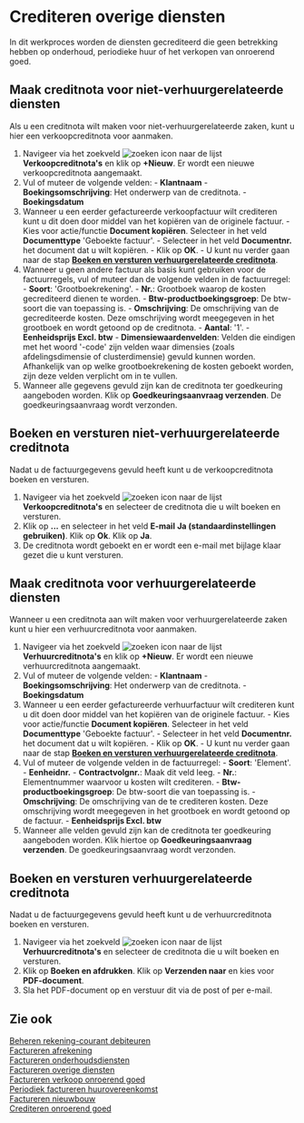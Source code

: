 # Crediteren overige diensten

In dit werkproces worden de diensten gecrediteerd die geen betrekking hebben op onderhoud, periodieke huur of het verkopen van onroerend goed.

## Maak creditnota voor niet-verhuurgerelateerde diensten

Als u een creditnota wilt maken voor niet-verhuurgerelateerde zaken, kunt u hier een verkoopcreditnota voor aanmaken. 

1. Navigeer via het zoekveld ![zoeken icon](/assets/images/zoeken.png "zoeken icon") naar de lijst **Verkoopcreditnota's** en klik op **+Nieuw**. Er wordt een nieuwe verkoopcreditnota aangemaakt. 
2. Vul of muteer de volgende velden:
               - **Klantnaam**
               - **Boekingsomschrijving**: Het onderwerp van de creditnota.
               - **Boekingsdatum**
3. Wanneer u een eerder gefactureerde verkoopfactuur wilt crediteren kunt u dit doen door middel van het kopiëren van de originele factuur. 
               - Kies voor actie/functie **Document kopiëren**. Selecteer in het veld **Documenttype** 'Geboekte factuur'. 
               - Selecteer in het veld **Documentnr.** het document dat u wilt kopiëren. 
               - Klik op **OK**. 
               - U kunt nu verder gaan naar de stap **[Boeken en versturen verhuurgerelateerde creditnota](#Boeken-en-versturen-verhuurgerelateerde-creditnota)**.
4. Wanneer u geen andere factuur als basis kunt gebruiken voor de factuurregels, vul of muteer dan de volgende velden in de factuurregel:
               - **Soort**: 'Grootboekrekening'.
               - **Nr.**: Grootboek waarop de kosten gecrediteerd dienen te worden. 
               - **Btw-productboekingsgroep**: De btw-soort die van toepassing is.
               - **Omschrijving**: De omschrijving van de gecrediteerde kosten. Deze omschrijving wordt meegegeven in het grootboek en wordt getoond op de creditnota. 
               - **Aantal**: '1'.
               - **Eenheidsprijs Excl. btw**
               - **Dimensiewaardenvelden**: Velden die eindigen met het woord '-code' zijn velden waar dimensies (zoals afdelingsdimensie of clusterdimensie) gevuld kunnen worden. Afhankelijk van op welke grootboekrekening de kosten geboekt worden, zijn deze velden verplicht om in te vullen.
5. Wanneer alle gegevens gevuld zijn kan de creditnota ter goedkeuring aangeboden worden. Klik op **Goedkeuringsaanvraag verzenden**. De goedkeuringsaanvraag wordt verzonden.
               
## Boeken en versturen niet-verhuurgerelateerde creditnota

Nadat u de factuurgegevens gevuld heeft kunt u de verkoopcreditnota boeken en versturen. 

1. Navigeer via het zoekveld ![zoeken icon](/assets/images/zoeken.png "zoeken icon") naar de lijst **Verkoopcreditnota's** en selecteer de creditnota die u wilt boeken en versturen.  
2. Klik op **...** en selecteer in het veld **E-mail** **Ja (standaardinstellingen gebruiken)**. Klik op **Ok**. Klik op **Ja**. 
3. De creditnota wordt geboekt en er wordt een e-mail met bijlage klaar gezet die u kunt versturen. 

## Maak creditnota voor verhuurgerelateerde diensten

Wanneer u een creditnota aan wilt maken voor verhuurgerelateerde zaken kunt u hier een verhuurcreditnota voor aanmaken. 

1. Navigeer via het zoekveld ![zoeken icon](/assets/images/zoeken.png "zoeken icon") naar de lijst **Verhuurcreditnota's** en klik op **+Nieuw**. Er wordt een nieuwe verhuurcreditnota aangemaakt. 
2. Vul of muteer de volgende velden:
               - **Klantnaam**
               - **Boekingsomschrijving**: Het onderwerp van de creditnota.
               - **Boekingsdatum**
3. Wanneer u een eerder gefactureerde verhuurfactuur wilt crediteren kunt u dit doen door middel van het kopiëren van de originele factuur. 
               - Kies voor actie/functie **Document kopiëren**. Selecteer in het veld **Documenttype** 'Geboekte factuur'. 
               - Selecteer in het veld **Documentnr.** het document dat u wilt kopiëren. 
               - Klik op **OK**. 
               - U kunt nu verder gaan naar de stap **[Boeken en versturen verhuurgerelateerde creditnota](#Boeken-en-versturen-verhuurgerelateerde-creditnota)**.
4. Vul of muteer de volgende velden in de factuurregel:
               - **Soort**: 'Element'.
               - **Eenheidnr.**
               - **Contractvolgnr.**: Maak dit veld leeg.
               - **Nr.**: Elementnummer waarvoor u kosten wilt crediteren.
               - **Btw- productboekingsgroep**: De btw-soort die van toepassing is.
               - **Omschrijving**: De omschrijving van de te crediteren kosten. Deze omschrijving wordt meegegeven in het grootboek en wordt getoond op de factuur. 
               - **Eenheidsprijs Excl. btw**
5. Wanneer alle velden gevuld zijn kan de creditnota ter goedkeuring aangeboden worden. Klik hiertoe op **Goedkeuringsaanvraag verzenden**. De goedkeuringsaanvraag wordt verzonden.

## Boeken en versturen verhuurgerelateerde creditnota

Nadat u de factuurgegevens gevuld heeft kunt u de verhuurcreditnota boeken en versturen. 

1. Navigeer via het zoekveld ![zoeken icon](/assets/images/zoeken.png "zoeken icon") naar de lijst **Verhuurcreditnota's** en selecteer de creditnota die u wilt boeken en versturen. 
1. Klik op **Boeken en afdrukken**. Klik op **Verzenden naar** en kies voor **PDF-document**. 
2. Sla het PDF-document op en verstuur dit via de post of per e-mail.

## Zie ook

[Beheren rekening-courant debiteuren](../beheren-rekening-courant-debiteuren/)  
[Factureren afrekening](../factureren-afrekening/)  
[Factureren onderhoudsdiensten](../factureren-onderhoudsdiensten/)  
[Factureren overige diensten](../factureren-overige-diensten/)  
[Factureren verkoop onroerend goed](../factureren-verkoop-onroerend-goed/)  
[Periodiek factureren huurovereenkomst](../periodiek-factureren-huurovereenkomst/)  
[Factureren nieuwbouw](../factureren-nieuwbouw/)  
[Crediteren onroerend goed](../crediteren-onroerend-goed/)  
